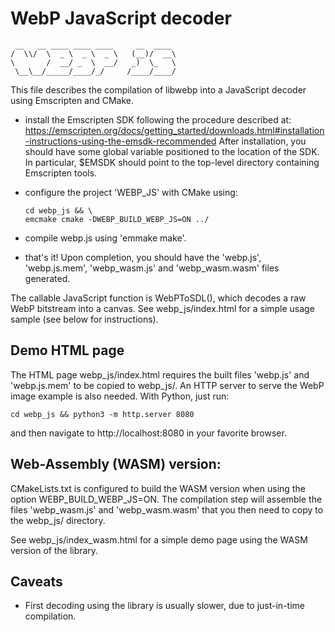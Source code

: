 # WebP JavaScript decoder

```
 __   __ ____ ____ ____     __  ____
/  \\/  \  _ \  _ \  _ \   (__)/  __\
\       /  __/ _  \  __/   _)  \_   \
 \__\__/_____/____/_/     /____/____/
```

This file describes the compilation of libwebp into a JavaScript decoder using
Emscripten and CMake.

-   install the Emscripten SDK following the procedure described at:
    https://emscripten.org/docs/getting_started/downloads.html#installation-instructions-using-the-emsdk-recommended
    After installation, you should have some global variable positioned to the
    location of the SDK. In particular, $EMSDK should point to the top-level
    directory containing Emscripten tools.

-   configure the project 'WEBP_JS' with CMake using:

    ```shell
    cd webp_js && \
    emcmake cmake -DWEBP_BUILD_WEBP_JS=ON ../
    ```

-   compile webp.js using 'emmake make'.

-   that's it! Upon completion, you should have the 'webp.js', 'webp.js.mem',
    'webp_wasm.js' and 'webp_wasm.wasm' files generated.

The callable JavaScript function is WebPToSDL(), which decodes a raw WebP
bitstream into a canvas. See webp_js/index.html for a simple usage sample (see
below for instructions).

## Demo HTML page

The HTML page webp_js/index.html requires the built files 'webp.js' and
'webp.js.mem' to be copied to webp_js/. An HTTP server to serve the WebP image
example is also needed. With Python, just run:

```shell
cd webp_js && python3 -m http.server 8080
```

and then navigate to http://localhost:8080 in your favorite browser.

## Web-Assembly (WASM) version:

CMakeLists.txt is configured to build the WASM version when using the option
WEBP_BUILD_WEBP_JS=ON. The compilation step will assemble the files
'webp_wasm.js' and 'webp_wasm.wasm' that you then need to copy to the webp_js/
directory.

See webp_js/index_wasm.html for a simple demo page using the WASM version of the
library.

## Caveats

-   First decoding using the library is usually slower, due to just-in-time
    compilation.
